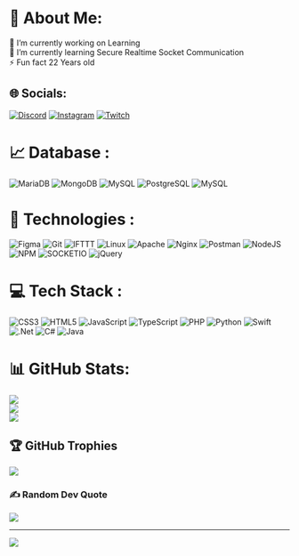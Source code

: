 # 💫 About Me:
🔭 I’m currently working on Learning<br>
🌱 I’m currently learning Secure Realtime Socket Communication<br>
⚡ Fun fact 22 Years old


## 🌐 Socials:

[![Discord](https://img.shields.io/badge/Discord-%237289DA.svg?logo=discord&logoColor=white)](https://discordapp.com/users/213551786009559040) 
[![Instagram](https://img.shields.io/badge/Instagram-%23E4405F.svg?logo=Instagram&logoColor=white)](https://instagram.com/ifcondition_coding) 
[![Twitch](https://img.shields.io/badge/Twitch-%239146FF.svg?logo=Twitch&logoColor=white)](https://twitch.tv/IfCondition) 


# 📈 Database :
![MariaDB](https://img.shields.io/badge/MariaDB-%23000000.svg?style=for-the-badge&logo=mariadb&logoColor=white)
![MongoDB](https://img.shields.io/badge/MongoDB-%23000000.svg?style=for-the-badge&logo=mongodb&logoColor=white)
![MySQL](https://img.shields.io/badge/MySQL-%23000000.svg?style=for-the-badge&logo=mysql&logoColor=white)
![PostgreSQL](https://img.shields.io/badge/PostgreSQL-%23000000.svg?style=for-the-badge&logo=postgresql&logoColor=white)
![MySQL](https://img.shields.io/badge/mysql-%23000000.svg?style=for-the-badge&logo=mysql&logoColor=white) 


# 📲 Technologies :
![Figma](https://img.shields.io/badge/Figma-%23000000.svg?style=for-the-badge&logo=figma&logoColor=white)
![Git](https://img.shields.io/badge/Git-%23000000.svg?style=for-the-badge&logo=git&logoColor=white)
![IFTTT](https://img.shields.io/badge/IFTTT-%23000000.svg?style=for-the-badge&logo=ifttt&logoColor=white)
![Linux](https://img.shields.io/badge/Linux-%23000000.svg?style=for-the-badge&logo=linux&logoColor=white)
![Apache](https://img.shields.io/badge/apache-%23000000.svg?style=for-the-badge&logo=apache&logoColor=white) 
![Nginx](https://img.shields.io/badge/nginx-%23000000.svg?style=for-the-badge&logo=nginx&logoColor=white) 
![Postman](https://img.shields.io/badge/Postman-%23000000?style=for-the-badge&logo=postman&logoColor=white) 
![NodeJS](https://img.shields.io/badge/node.js-%23000000?style=for-the-badge&logo=node.js&logoColor=white) 
![NPM](https://img.shields.io/badge/NPM-%23000000.svg?style=for-the-badge&logo=npm&logoColor=white)
![SOCKETIO](https://img.shields.io/badge/Socket.IO-%23000000.svg?style=for-the-badge&logo=socket.io&logoColor=white)
![jQuery](https://img.shields.io/badge/jquery-%23000000.svg?style=for-the-badge&logo=jquery&logoColor=white) 

# 💻 Tech Stack :
![CSS3](https://img.shields.io/badge/css3-%23000000.svg?style=for-the-badge&logo=css3&logoColor=white) 
![HTML5](https://img.shields.io/badge/html5-%23000000.svg?style=for-the-badge&logo=html5&logoColor=white) 
![JavaScript](https://img.shields.io/badge/javascript-%23000000.svg?style=for-the-badge&logo=javascript&logoColor=white) 
![TypeScript](https://img.shields.io/badge/typescript-%23000000.svg?style=for-the-badge&logo=typescript&logoColor=white) 
![PHP](https://img.shields.io/badge/php-%23000000.svg?style=for-the-badge&logo=php&logoColor=white) 
![Python](https://img.shields.io/badge/python-%23000000?style=for-the-badge&logo=python&logoColor=white) 
![Swift](https://img.shields.io/badge/swift-%23000000?style=for-the-badge&logo=swift&logoColor=white) 
![.Net](https://img.shields.io/badge/.NET-%23000000?style=for-the-badge&logo=.net&logoColor=white) 
![C#](https://img.shields.io/badge/c%23-%23000000.svg?style=for-the-badge&logo=c-sharp&logoColor=white) 
![Java](https://img.shields.io/badge/java-%23000000.svg?style=for-the-badge&logo=java&logoColor=white) 


# 📊 GitHub Stats:
![](https://github-readme-stats.vercel.app/api?username=NfIfCondition&theme=dark&hide_border=false&include_all_commits=true&count_private=true)<br/>
![](https://github-readme-streak-stats.herokuapp.com/?user=NfIfCondition&theme=dark&hide_border=false)<br/>
![](https://github-readme-stats.vercel.app/api/top-langs/?username=NfIfCondition&theme=dark&hide_border=false&include_all_commits=true&count_private=true&layout=compact)


## 🏆 GitHub Trophies
![](https://github-profile-trophy.vercel.app/?username=NFIfCondition&theme=radical&no-frame=false&no-bg=true&margin-w=4)

### ✍️ Random Dev Quote
![](https://quotes-github-readme.vercel.app/api?type=horizontal&theme=radical)

---
[![](https://visitcount.itsvg.in/api?id=IfCondition&icon=0&color=0)](https://visitcount.itsvg.in)

<!-- Proudly created with GPRM ( https://gprm.itsvg.in ) -->
